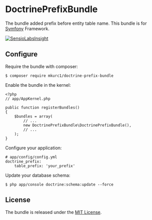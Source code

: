 # DoctrinePrefixBundle

The bundle added prefix before entity table name. This bundle is for [Symfony](http://symfony.com/) Framework.

[![SensioLabsInsight](https://insight.sensiolabs.com/projects/a86a8bf1-8b97-450c-bf56-40cc3b98a2f9/big.png)](https://insight.sensiolabs.com/projects/a86a8bf1-8b97-450c-bf56-40cc3b98a2f9)

## Configure

Require the bundle with composer:

    $ composer require mkurc1/doctrine-prefix-bundle

Enable the bundle in the kernel:

    <?php
    // app/AppKernel.php

    public function registerBundles()
    {
        $bundles = array(
            // ...
            new DoctrinePrefixBundle\DoctrinePrefixBundle(),
            // ...
        );
    }
    
Configure your application:

    # app/config/config.yml
    doctrine_prefix:
        table_prefix: 'your_prefix'
    
Update your database schema:

    $ php app/console doctrine:schema:update --force

## License

The bundle is released under the [MIT License](LICENSE).
